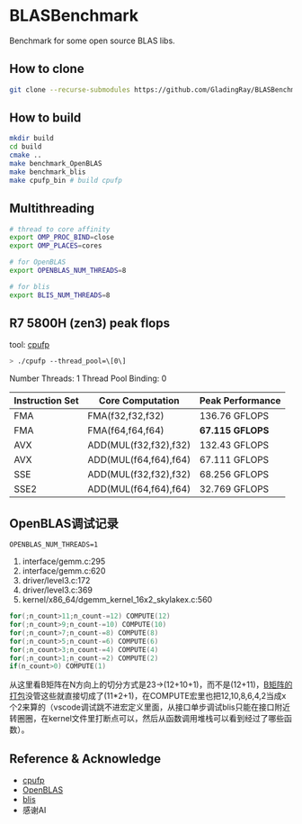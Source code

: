 # BLASBenchmark
Benchmark for some open source BLAS libs.
## How to clone
```bash
git clone --recurse-submodules https://github.com/GladingRay/BLASBenchmark.git
```
## How to build
```bash
mkdir build
cd build
cmake ..
make benchmark_OpenBLAS
make benchmark_blis
make cpufp_bin # build cpufp
```
## Multithreading
```bash
# thread to core affinity
export OMP_PROC_BIND=close
export OMP_PLACES=cores

# for OpenBLAS
export OPENBLAS_NUM_THREADS=8

# for blis
export BLIS_NUM_THREADS=8
```
## R7 5800H (zen3) peak flops
tool: [cpufp](https://github.com/pigirons/cpufp)
```bash
> ./cpufp --thread_pool=\[0\]
```
Number Threads: 1
Thread Pool Binding: 0

| Instruction Set | Core Computation      | Peak Performance |
|-----------------|-----------------------|------------------|
| FMA             | FMA(f32,f32,f32)      | 136.76 GFLOPS    |
| FMA             | FMA(f64,f64,f64)      | **67.115 GFLOPS**    |
| AVX             | ADD(MUL(f32,f32),f32) | 132.43 GFLOPS    |
| AVX             | ADD(MUL(f64,f64),f64) | 67.111 GFLOPS    |
| SSE             | ADD(MUL(f32,f32),f32) | 68.256 GFLOPS    |
| SSE2            | ADD(MUL(f64,f64),f64) | 32.769 GFLOPS    |
## OpenBLAS调试记录
`OPENBLAS_NUM_THREADS=1`
1. interface/gemm.c:295
2. interface/gemm.c:620
3. driver/level3.c:172
4. driver/level3.c:369
5. kernel/x86_64/dgemm_kernel_16x2_skylakex.c:560
```c
for(;n_count>11;n_count-=12) COMPUTE(12)
for(;n_count>9;n_count-=10) COMPUTE(10)
for(;n_count>7;n_count-=8) COMPUTE(8)
for(;n_count>5;n_count-=6) COMPUTE(6)
for(;n_count>3;n_count-=4) COMPUTE(4)
for(;n_count>1;n_count-=2) COMPUTE(2)
if(n_count>0) COMPUTE(1)
```
从这里看B矩阵在N方向上的切分方式是23->(12+10+1)，而不是(12+11)，[B矩阵的打包](BLASLIBS/OpenBLAS/kernel/generic/gemm_ncopy_2.c)没管这些就直接切成了(11*2+1)，在COMPUTE宏里也把12,10,8,6,4,2当成x个2来算的（vscode调试跳不进宏定义里面，从接口单步调试blis只能在接口附近转圈圈，在kernel文件里打断点可以，然后从函数调用堆栈可以看到经过了哪些函数）。

## Reference & Acknowledge
- [cpufp](https://github.com/pigirons/cpufp)
- [OpenBLAS](https://github.com/OpenMathLib/OpenBLAS)
- [blis](https://github.com/flame/blis)
- 感谢AI